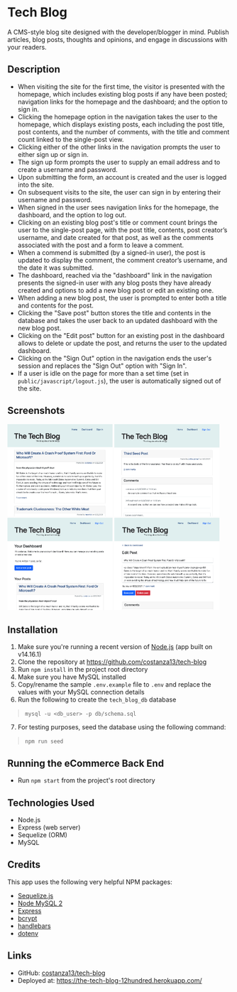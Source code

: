# Tech Blog

A CMS-style blog site designed with the developer/blogger in mind. Publish articles, blog posts, thoughts and opinions, and engage in discussions with your readers.

## Description

* When visiting the site for the first time, the visitor is presented with the homepage, which includes existing blog posts if any have been posted; navigation links for the homepage and the dashboard; and the option to sign in.
* Clicking the homepage option in the navigation takes the user to the homepage, which displays existing posts, each including the post title, post contents, and the number of comments, with the title and comment count linked to the single-post view.
* Clicking either of the other links in the navigation prompts the user to either sign up or sign in.
* The sign up form prompts the user to supply an email address and to create a username and password.
* Upon submitting the form, an account is created and the user is logged into the site.
* On subsequent visits to the site, the user can sign in by entering their username and password.
* When signed in the user sees navigation links for the homepage, the dashboard, and the option to log out.
* Clicking on an existing blog post's title or comment count brings the user to the single-post page, with the post title, contents, post creator’s username, and date created for that post, as well as the comments associated with the post and a form to leave a comment.
* When a commend is submitted (by a signed-in user), the post is updated to display the comment, the comment creator’s username, and the date it was submitted.
* The dashboard, reached via the "dashboard" link in the navigation presents the signed-in user with any blog posts they have already created and options to add a new blog post or edit an existing one.
* When adding a new blog post, the user is prompted to enter both a title and contents for the post.
* Clicking the "Save post" button stores the title and contents in the database and takes the user back to an updated dashboard with the new blog post.
* Clicking on the "Edit post" button for an existing post in the dashboard allows to delete or update the post, and returns the user to the updated dashboard.
* Clicking on the "Sign Out" option in the navigation ends the user's session and replaces the "Sign Out" option with "Sign In".
* If a user is idle on the page for more than a set time (set in `public/javascript/logout.js`), the user is automatically signed out of the site.

## Screenshots
<img src="./public/media/the-tech-blog-home.png" width="47%" alt="home page, with recent posts" />
<img src="./public/media/the-tech-blog-post.png" width="47%" alt="single post page, with comments" /><br>
<img src="./public/media/the-tech-blog-dashboard.png" width="47%" alt="dahsboard, with user's posts" />
<img src="./public/media/the-tech-blog-edit.png" width="47%" alt="post edit page" />

## Installation
1) Make sure you're running a recent version of [Node.js](https://nodejs.org/en/) (app built on v14.16.1)
2) Clone the repository at https://github.com/costanza13/tech-blog
3) Run `npm install` in the project root directory
4) Make sure you have MySQL installed
5) Copy/rename the sample `.env.example` file to `.env` and replace the values with your MySQL connection details
6) Run the following to create the `tech_blog_db` database
  > `mysql -u <db_user> -p db/schema.sql`
7) For testing purposes, seed the database using the following command:
  > `npm run seed`

## Running the eCommerce Back End
- Run `npm start` from the project's root directory

## Technologies Used
* Node.js
* Express (web server)
* Sequelize (ORM)
* MySQL

## Credits

This app uses the following very helpful NPM packages:
- [Sequelize.js](https://www.npmjs.com/package/sequelize)
- [Node MySQL 2](https://www.npmjs.com/package/mysql2)
- [Express](https://www.npmjs.com/package/express)
- [bcrypt](https://www.npmjs.com/package/bcrypt)
- [handlebars](https://www.npmjs.com/package/handlebars)
- [dotenv](https://www.npmjs.com/package/dotenv)

## Links
* GitHub: [costanza13/tech-blog](https://github.com/costanza13/tech-blog)
* Deployed at: https://the-tech-blog-12hundred.herokuapp.com/
